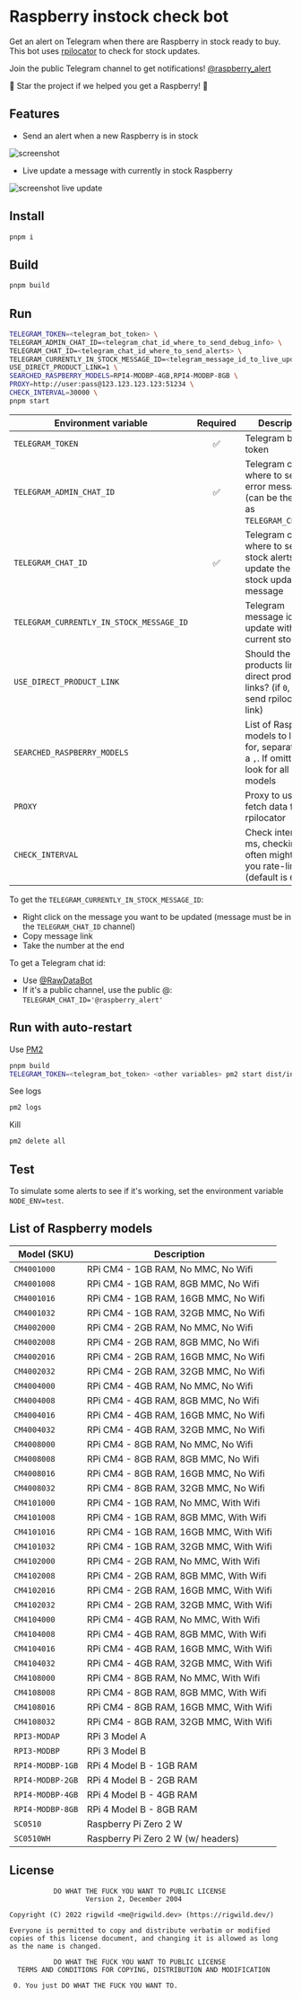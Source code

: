 # Raspberry instock check bot

Get an alert on Telegram when there are Raspberry in stock ready to buy. This bot uses [rpilocator](https://rpilocator.com/) to check for stock updates.

Join the public Telegram channel to get notifications! [@raspberry_alert](https://t.me/raspberry_alert/35)

🌟 Star the project if we helped you get a Raspberry! 🙏

## Features

- Send an alert when a new Raspberry is in stock

![screenshot](./screenshot.png)

- Live update a message with currently in stock Raspberry

![screenshot live update](./screenshot-live.png)

## Install

```sh
pnpm i
```

## Build

```sh
pnpm build
```

## Run

```sh
TELEGRAM_TOKEN=<telegram_bot_token> \
TELEGRAM_ADMIN_CHAT_ID=<telegram_chat_id_where_to_send_debug_info> \
TELEGRAM_CHAT_ID=<telegram_chat_id_where_to_send_alerts> \
TELEGRAM_CURRENTLY_IN_STOCK_MESSAGE_ID=<telegram_message_id_to_live_update_current_stock> \
USE_DIRECT_PRODUCT_LINK=1 \
SEARCHED_RASPBERRY_MODELS=RPI4-MODBP-4GB,RPI4-MODBP-8GB \
PROXY=http://user:pass@123.123.123.123:51234 \
CHECK_INTERVAL=30000 \
pnpm start
```

| Environment variable                     | Required | Description                                                                                    |
| ---------------------------------------- | :------: | ---------------------------------------------------------------------------------------------- |
| `TELEGRAM_TOKEN`                         |    ✅    | Telegram bot token                                                                             |
| `TELEGRAM_ADMIN_CHAT_ID`                 |    ✅    | Telegram chat id where to send error messages (can be the same as `TELEGRAM_CHAT_ID`)          |
| `TELEGRAM_CHAT_ID`                       |    ✅    | Telegram chat id where to send stock alerts and update the live stock update message           |
| `TELEGRAM_CURRENTLY_IN_STOCK_MESSAGE_ID` |          | Telegram message id to update with the current stock                                           |
| `USE_DIRECT_PRODUCT_LINK`                |          | Should the products links be direct product links? (if `0`, will send rpilocator link)         |
| `SEARCHED_RASPBERRY_MODELS`              |          | List of Raspberry models to look for, separated by a `,`. If omitted, will look for all models |
| `PROXY`                                  |          | Proxy to use to fetch data from rpilocator                                                     |
| `CHECK_INTERVAL`                         |          | Check interval in ms, checking too often might get you rate-limited (default is `60000`)       |

To get the `TELEGRAM_CURRENTLY_IN_STOCK_MESSAGE_ID`:

- Right click on the message you want to be updated (message must be in the `TELEGRAM_CHAT_ID` channel)
- Copy message link
- Take the number at the end

To get a Telegram chat id:

- Use [@RawDataBot](https://stackoverflow.com/a/46247058)
- If it's a public channel, use the public @: `TELEGRAM_CHAT_ID='@raspberry_alert'`

## Run with auto-restart

Use [PM2](https://pm2.keymetrics.io/)

```sh
pnpm build
TELEGRAM_TOKEN=<telegram_bot_token> <other variables> pm2 start dist/index.js
```

See logs

```sh
pm2 logs
```

Kill

```sh
pm2 delete all
```

## Test

To simulate some alerts to see if it's working, set the environment variable `NODE_ENV=test`.

## List of Raspberry models

| Model (SKU)      | Description                            |
| ---------------- | -------------------------------------- |
| `CM4001000`      | RPi CM4 - 1GB RAM, No MMC, No Wifi     |
| `CM4001008`      | RPi CM4 - 1GB RAM, 8GB MMC, No Wifi    |
| `CM4001016`      | RPi CM4 - 1GB RAM, 16GB MMC, No Wifi   |
| `CM4001032`      | RPi CM4 - 1GB RAM, 32GB MMC, No Wifi   |
| `CM4002000`      | RPi CM4 - 2GB RAM, No MMC, No Wifi     |
| `CM4002008`      | RPi CM4 - 2GB RAM, 8GB MMC, No Wifi    |
| `CM4002016`      | RPi CM4 - 2GB RAM, 16GB MMC, No Wifi   |
| `CM4002032`      | RPi CM4 - 2GB RAM, 32GB MMC, No Wifi   |
| `CM4004000`      | RPi CM4 - 4GB RAM, No MMC, No Wifi     |
| `CM4004008`      | RPi CM4 - 4GB RAM, 8GB MMC, No Wifi    |
| `CM4004016`      | RPi CM4 - 4GB RAM, 16GB MMC, No Wifi   |
| `CM4004032`      | RPi CM4 - 4GB RAM, 32GB MMC, No Wifi   |
| `CM4008000`      | RPi CM4 - 8GB RAM, No MMC, No Wifi     |
| `CM4008008`      | RPi CM4 - 8GB RAM, 8GB MMC, No Wifi    |
| `CM4008016`      | RPi CM4 - 8GB RAM, 16GB MMC, No Wifi   |
| `CM4008032`      | RPi CM4 - 8GB RAM, 32GB MMC, No Wifi   |
| `CM4101000`      | RPi CM4 - 1GB RAM, No MMC, With Wifi   |
| `CM4101008`      | RPi CM4 - 1GB RAM, 8GB MMC, With Wifi  |
| `CM4101016`      | RPi CM4 - 1GB RAM, 16GB MMC, With Wifi |
| `CM4101032`      | RPi CM4 - 1GB RAM, 32GB MMC, With Wifi |
| `CM4102000`      | RPi CM4 - 2GB RAM, No MMC, With Wifi   |
| `CM4102008`      | RPi CM4 - 2GB RAM, 8GB MMC, With Wifi  |
| `CM4102016`      | RPi CM4 - 2GB RAM, 16GB MMC, With Wifi |
| `CM4102032`      | RPi CM4 - 2GB RAM, 32GB MMC, With Wifi |
| `CM4104000`      | RPi CM4 - 4GB RAM, No MMC, With Wifi   |
| `CM4104008`      | RPi CM4 - 4GB RAM, 8GB MMC, With Wifi  |
| `CM4104016`      | RPi CM4 - 4GB RAM, 16GB MMC, With Wifi |
| `CM4104032`      | RPi CM4 - 4GB RAM, 32GB MMC, With Wifi |
| `CM4108000`      | RPi CM4 - 8GB RAM, No MMC, With Wifi   |
| `CM4108008`      | RPi CM4 - 8GB RAM, 8GB MMC, With Wifi  |
| `CM4108016`      | RPi CM4 - 8GB RAM, 16GB MMC, With Wifi |
| `CM4108032`      | RPi CM4 - 8GB RAM, 32GB MMC, With Wifi |
| `RPI3-MODAP`     | RPi 3 Model A                          |
| `RPI3-MODBP`     | RPi 3 Model B                          |
| `RPI4-MODBP-1GB` | RPi 4 Model B - 1GB RAM                |
| `RPI4-MODBP-2GB` | RPi 4 Model B - 2GB RAM                |
| `RPI4-MODBP-4GB` | RPi 4 Model B - 4GB RAM                |
| `RPI4-MODBP-8GB` | RPi 4 Model B - 8GB RAM                |
| `SC0510`         | Raspberry Pi Zero 2 W                  |
| `SC0510WH`       | Raspberry Pi Zero 2 W (w/ headers)     |

## License

```
           DO WHAT THE FUCK YOU WANT TO PUBLIC LICENSE
                   Version 2, December 2004

Copyright (C) 2022 rigwild <me@rigwild.dev> (https://rigwild.dev/)

Everyone is permitted to copy and distribute verbatim or modified
copies of this license document, and changing it is allowed as long
as the name is changed.

           DO WHAT THE FUCK YOU WANT TO PUBLIC LICENSE
  TERMS AND CONDITIONS FOR COPYING, DISTRIBUTION AND MODIFICATION

 0. You just DO WHAT THE FUCK YOU WANT TO.
```
